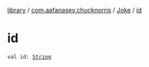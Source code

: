 [library](../../index.md) / [com.aafanasev.chucknorris](../index.md) / [Joke](index.md) / [id](./id.md)

# id

`val id: `[`String`](https://kotlinlang.org/api/latest/jvm/stdlib/kotlin/-string/index.html)